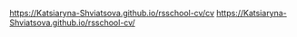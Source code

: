 https://Katsiaryna-Shviatsova.github.io/rsschool-cv/cv
https://Katsiaryna-Shviatsova.github.io/rsschool-cv/
